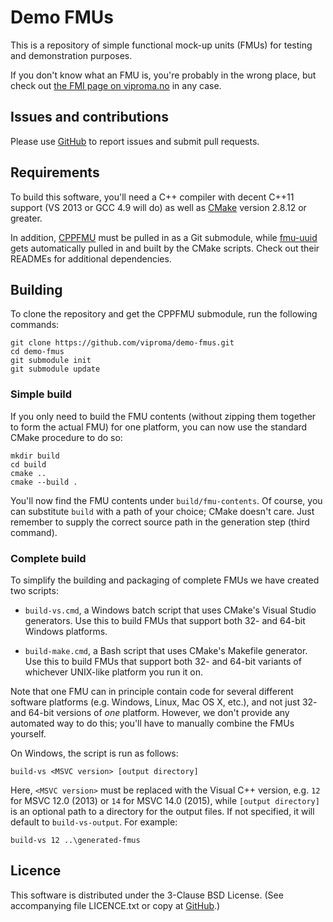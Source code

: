Demo FMUs
=========
This is a repository of simple functional mock-up units (FMUs) for testing and
demonstration purposes.

If you don't know what an FMU is, you're probably in the wrong place, but
check out [the FMI page on viproma.no](http://viproma.no/doku.php?id=vpf:fmi)
in any case.

Issues and contributions
------------------------
Please use [GitHub](http://github.com/viproma/demo-fmus) to report issues
and submit pull requests.

Requirements
------------
To build this software, you'll need a C++ compiler with decent C++11
support (VS 2013 or GCC 4.9 will do) as well as [CMake](https://cmake.org)
version 2.8.12 or greater.

In addition, [CPPFMU](https://github.com/viproma/cppfmu) must be pulled in as
a Git submodule, while [fmu-uuid](https://github.com/viproma/fmu-uuid) gets
automatically pulled in and built by the CMake scripts.  Check out their
READMEs for additional dependencies.

Building
--------
To clone the repository and get the CPPFMU submodule, run the following
commands:

    git clone https://github.com/viproma/demo-fmus.git
    cd demo-fmus
    git submodule init
    git submodule update

### Simple build
If you only need to build the FMU contents (without zipping them together to
form the actual FMU) for one platform, you can now use the standard CMake
procedure to do so:

    mkdir build
    cd build
    cmake ..
    cmake --build .

You'll now find the FMU contents under `build/fmu-contents`.  Of course, you
can substitute `build` with a path of your choice; CMake doesn't care.  Just
remember to supply the correct source path in the generation step (third
command).

### Complete build
To simplify the building and packaging of complete FMUs we have created two
scripts:

  * `build-vs.cmd`, a Windows batch script that uses CMake's Visual Studio
    generators. Use this to build FMUs that support both 32- and 64-bit
    Windows platforms.

  * `build-make.cmd`, a Bash script that uses CMake's Makefile generator.
    Use this to build FMUs that support both 32- and 64-bit variants
    of whichever UNIX-like platform you run it on.

Note that one FMU can in principle contain code for several different software
platforms (e.g. Windows, Linux, Mac OS X, etc.), and not just 32- and 64-bit
versions of *one* platform.  However, we don't provide any automated way to
do this; you'll have to manually combine the FMUs yourself.

On Windows, the script is run as follows:

    build-vs <MSVC version> [output directory]

Here, `<MSVC version>` must be replaced with the Visual C++ version, e.g. `12`
for MSVC 12.0 (2013) or `14` for MSVC 14.0 (2015), while `[output directory]`
is an optional path to a directory for the output files.  If not specified,
it will default to `build-vs-output`.  For example:

    build-vs 12 ..\generated-fmus

Licence
-------
This software is distributed under the 3-Clause BSD License.
(See accompanying file LICENCE.txt or copy at [GitHub](
https://github.com/viproma/demo-fmus/raw/master/LICENCE.txt).)
